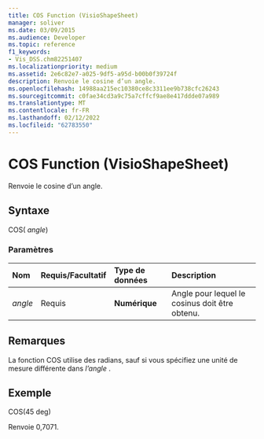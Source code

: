 ```yaml
---
title: COS Function (VisioShapeSheet)
manager: soliver
ms.date: 03/09/2015
ms.audience: Developer
ms.topic: reference
f1_keywords:
- Vis_DSS.chm82251407
ms.localizationpriority: medium
ms.assetid: 2e6c82e7-a025-9df5-a95d-b00b0f39724f
description: Renvoie le cosine d’un angle.
ms.openlocfilehash: 14988aa215ec10380ce8c3311ee9b738cfc26243
ms.sourcegitcommit: c0fae34cd3a9c75a7cffcf9ae8e417ddde07a989
ms.translationtype: MT
ms.contentlocale: fr-FR
ms.lasthandoff: 02/12/2022
ms.locfileid: "62783550"
---
```

# <a name="cos-function-visioshapesheet"></a>COS Function (VisioShapeSheet)

Renvoie le cosine d’un angle. 
  
## <a name="syntax"></a>Syntaxe

COS( *angle*) 
  
### <a name="parameters"></a>Paramètres

|**Nom**|**Requis/Facultatif**|**Type de données**|**Description**|
|:-----|:-----|:-----|:-----|
| _angle_ <br/> |Requis  <br/> |**Numérique** <br/> |Angle pour lequel le cosinus doit être obtenu. |
   
## <a name="remarks"></a>Remarques

La fonction COS utilise des radians, sauf si vous spécifiez une unité de mesure différente dans  *l’angle*  . 
  
## <a name="example"></a>Exemple

COS(45 deg) 
  
Renvoie 0,7071. 
  

